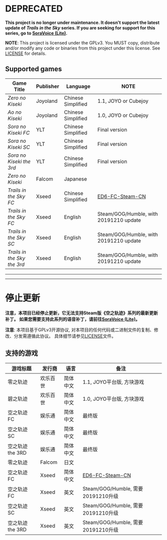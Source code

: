 # DEPRECATED
**This project is no longer under maintenance. It doesn't support the latest update of *Trails in the Sky*
series. If you are seeking for support for this series, go to 
[SoraVoice (Lite)](https://github.com/ZhenjianYang/SoraVoice).**

**NOTE**: This project is licensed under the GPLv3. You MUST copy, distribute and/or modify any code or binaries from this project under this license. See [LICENSE](LICENSE) for details.

## Supported games

|Game Title                    |Publisher | Language         |NOTE
|------------------------------|----------|------------------|----
|*Zero no Kiseki*              |Joyoland  |Chinese Simplified|1.1, JOYO or Cubejoy
|*Ao no Kiseki*                |Joyoland  |Chinese Simplified|1.0, JOYO or Cubejoy
|*Sora no Kiseki FC*           |YLT       |Chinese Simplified|Final version
|*Sora no Kiseki SC*           |YLT       |Chinese Simplified|Final version
|*Sora no Kiseki the 3rd*      |YLT       |Chinese Simplified|Final version
|*Zero no Kiseki*              |Falcom    |Japanese          |
|*Trails in the Sky FC*        |Xseed     |Chinese Simplified|[ED6-FC-Steam-CN](https://github.com/Ouroboros/ED6-FC-Steam-CN)
|*Trails in the Sky FC*        |Xseed     |English           |Steam/GOG/Humble, with 20191210 update
|*Trails in the Sky SC*        |Xseed     |English           |Steam/GOG/Humble, with 20191210 update
|*Trails in the Sky the 3rd*   |Xseed     |English           |Steam/GOG/Humble, with 20191210 update

------------------------------------------------------------------------

------------------------------------------------------------------------

# 停止更新
**注意，本项目已经停止更新，它无法支持Steam版《空之轨迹》系列的最新更新补丁。
如果您需要支持此系列的语音补丁，请前往[SoraVoice (Lite)](https://github.com/ZhenjianYang/SoraVoice)。**

**注意**:  本项目基于GPLv3开源协议, 对本项目的任何代码或二进制文件的复制、修改、分发需遵循此协议。
具体细节请参见[LICENSE](LICENSE)文件。

## 支持的游戏

|游戏标题          |发行商  |语言    |备注
|------------------|--------|--------|---------------------------
|零之轨迹          |欢乐百世|简体中文|1.1, JOYO平台版, 方块游戏
|碧之轨迹          |欢乐百世|简体中文|1.0, JOYO平台版, 方块游戏
|空之轨迹 FC       |娱乐通  |简体中文|最终版
|空之轨迹 SC       |娱乐通  |简体中文|最终版
|空之轨迹 the 3RD  |娱乐通  |简体中文|最终版
|零之轨迹          |Falcom  |日文    |
|空之轨迹 FC       |Xseed   |简体中文|[ED6-FC-Steam-CN](https://github.com/Ouroboros/ED6-FC-Steam-CN)
|空之轨迹 FC       |Xseed   |英文    |Steam/GOG/Humble, 需要20191210升级
|空之轨迹 SC       |Xseed   |英文    |Steam/GOG/Humble, 需要20191210升级
|空之轨迹 the 3RD  |Xseed   |英文    |Steam/GOG/Humble, 需要20191210升级
